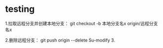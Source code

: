 # testing

1.拉取远程分支并创建本地分支：
   git checkout -b 本地分支名x origin/远程分支名x
   

2.删除远程分支：
   git push origin --delete Su-modify
3.
